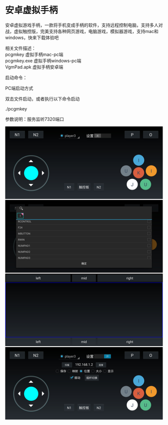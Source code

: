 # 安卓虚拟手柄
安卓虚拟游戏手柄，一款将手机变成手柄的软件，支持远程控制电脑，支持多人对战，虚拟触控版，完美支持各种网页游戏，电脑游戏，模拟器游戏，支持mac和windows，快来下载体验吧

相关文件描述：  
pcgmkey 虚拟手柄mac-pc端  
pcgmkey.exe 虚拟手柄windows-pc端  
VgmPad.apk 虚拟手柄安卓端  

启动命令：

PC端启动方式

双击文件启动，或者执行以下命令启动

./pcgmkey

参数说明：服务监听7320端口

![image](Lark20210711-213338.jpeg)
![image](Lark20210711-213332.jpeg)
![image](Lark20210711-213327.jpeg)
![image](Lark20210711-213315.jpeg)
